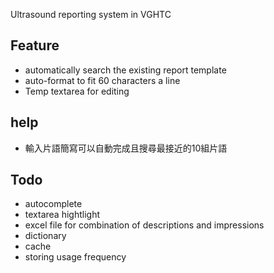 Ultrasound reporting system in VGHTC

## Feature
 * automatically search the existing report template
 * auto-format to fit 60 characters a line
 * Temp textarea for editing  

## help
* 輸入片語簡寫可以自動完成且搜尋最接近的10組片語

## Todo
 * autocomplete
 * textarea hightlight
 * excel file for combination of descriptions and impressions
 * dictionary
 * cache
 * storing usage frequency
